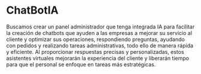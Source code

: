 # ChatBotIA

Buscamos crear un panel administrador que tenga integrada IA para facilitar la creación de chatbots que ayuden a las empresas a mejorar su servicio al cliente y optimizar sus operaciones, respondiendo preguntas, ayudando con pedidos y realizando tareas administrativas, todo ello de manera rápida y eficiente. Al proporcionar respuestas precisas y personalizadas, estos asistentes virtuales mejorarán la experiencia del cliente y liberarán tiempo para que el personal se enfoque en tareas más estratégicas.
